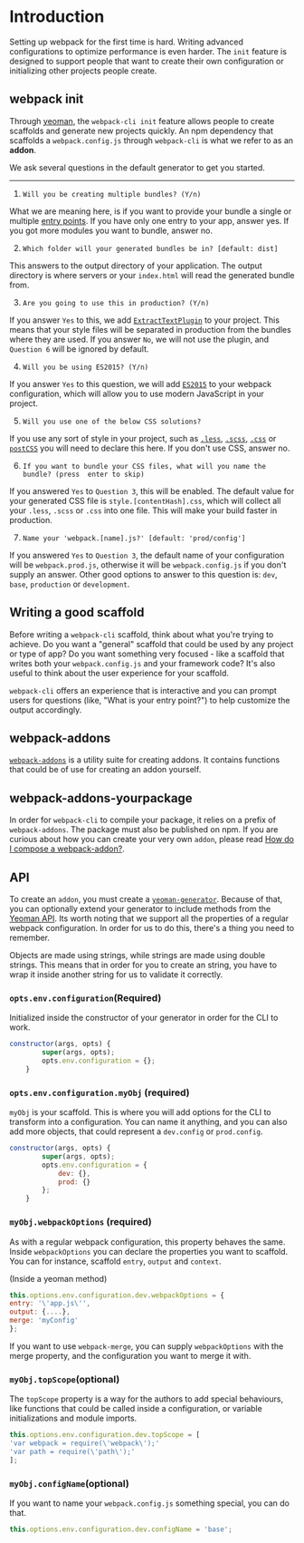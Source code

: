 # Introduction

Setting up webpack for the first time is hard. Writing advanced configurations to optimize performance is even harder. The `init` feature is designed to support people that want to create their own configuration or initializing other projects people create.

## webpack init

Through [yeoman](http://yeoman.io/), the `webpack-cli init` feature allows people to create scaffolds and generate new projects quickly. An npm dependency that scaffolds a `webpack.config.js` through `webpack-cli` is what we refer to as an **addon**.

We ask several questions in the default generator to get you started.

---

1. `Will you be creating multiple bundles? (Y/n)`

What we are meaning here, is if you want to provide your bundle a single or multiple [entry points](https://webpack.js.org/configuration/entry-context/#entry). If you have only one entry to your app, answer yes. If you got more modules you want to bundle, answer no.

2. `Which folder will your generated bundles be in? [default: dist]`

This answers to the output directory of your application. The output directory is where servers or your `index.html` will read the generated bundle from.

3. `Are you going to use this in production? (Y/n)`

If you answer `Yes` to this, we add [`ExtractTextPlugin`](https://github.com/webpack-contrib/extract-text-webpack-plugin) to your project. This means that your style files will be separated in production from the bundles where they are used. If you answer `No`, we will not use the plugin, and `Question 6` will be ignored by default.

4. `Will you be using ES2015? (Y/n)`

If you answer `Yes` to this question, we will add [`ES2015`](https://babeljs.io/learn-es2015/) to your webpack configuration, which will allow you to use modern JavaScript in your project.

5. `Will you use one of the below CSS solutions?`

If you use any sort of style in your project, such as [`.less`](http://lesscss.org/), [`.scss`](http://sass-lang.com/),  [`.css`](https://developer.mozilla.org/en-US/docs/Web/CSS) or [`postCSS`](http://postcss.org/) you will need to declare this here. If you don't use CSS, answer no.

6. `If you want to bundle your CSS files, what will you name the bundle? (press 
enter to skip)`

If you answered `Yes` to `Question 3`, this will be enabled. The default value for your generated CSS file is `style.[contentHash].css`, which will collect all your `.less`, `.scss` or `.css` into one file. This will make your build faster in production.

7. `Name your 'webpack.[name].js?' [default: 'prod/config']`

If you answered `Yes` to `Question 3`, the default name of your configuration will be `webpack.prod.js`, otherwise it will be `webpack.config.js` if you don't supply an answer. Other good options to answer to this question is: `dev`, `base`, `production` or `development`.


## Writing a good scaffold

Before writing a `webpack-cli` scaffold, think about what you're trying to achieve. Do you want a "general" scaffold that could be used by any project or type of app? Do you want something very focused - like a scaffold that writes both your `webpack.config.js` and your framework code? It's also useful to think about the user experience for your scaffold.

`webpack-cli` offers an experience that is interactive and you can prompt users for questions (like, "What is your entry point?") to help customize the output accordingly.

## webpack-addons

[`webpack-addons`](https://github.com/webpack-contrib/webpack-addons) is a utility suite for creating addons. It contains functions that could be of use for creating an addon yourself.

## webpack-addons-yourpackage

In order for `webpack-cli` to compile your package, it relies on a prefix of `webpack-addons`. The package must also be published on npm. If you are curious about how you can create your very own `addon`, please read [How do I compose a webpack-addon?](https://github.com/ev1stensberg/webpack-addons-demo).

## API

To create an `addon`, you must create a [`yeoman-generator`](http://yeoman.io/authoring/). Because of that, you can optionally extend your generator to include methods from the [Yeoman API](http://yeoman.io/learning/). Its worth noting that we support all the properties of a regular webpack configuration. In order for us to do this, there's a thing you need to remember.

Objects are made using strings, while strings are made using double strings. This means that in order for you to create an string, you have to wrap it inside another string for us to validate it correctly.


### `opts.env.configuration`(Required)

Initialized inside the constructor of your generator in order for the CLI to work.

```js
constructor(args, opts) {
		super(args, opts);
		opts.env.configuration = {};
	}
```
### `opts.env.configuration.myObj` (required)

`myObj` is your scaffold. This is where you will add options for the CLI to transform into a configuration. You can name it anything, and you can also add more objects, that could represent a `dev.config` or `prod.config`.

```js
constructor(args, opts) {
		super(args, opts);
		opts.env.configuration = {
			dev: {},
			prod: {}
		};
	}
```

### `myObj.webpackOptions` (required)

As with a regular webpack configuration, this property behaves the same. Inside `webpackOptions` you can declare the properties you want to scaffold. You can for instance, scaffold `entry`, `output` and `context`.

(Inside a yeoman method)
```js
this.options.env.configuration.dev.webpackOptions = {
entry: '\'app.js\'',
output: {....},
merge: 'myConfig'
};
```
If you want to use `webpack-merge`, you can supply `webpackOptions` with the merge property, and the configuration you want to merge it with. 

### `myObj.topScope`(optional)

The `topScope` property is a way for the authors to add special behaviours, like functions that could be called inside a configuration, or variable initializations and module imports. 

```js
this.options.env.configuration.dev.topScope = [
'var webpack = require(\'webpack\');'
'var path = require(\'path\');'
];
```

### `myObj.configName`(optional)

If you want to name your `webpack.config.js` something special, you can do that.

```js
this.options.env.configuration.dev.configName = 'base';
```
